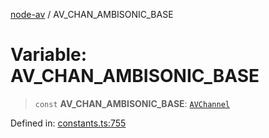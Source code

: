 [node-av](../globals.md) / AV\_CHAN\_AMBISONIC\_BASE

# Variable: AV\_CHAN\_AMBISONIC\_BASE

> `const` **AV\_CHAN\_AMBISONIC\_BASE**: [`AVChannel`](../type-aliases/AVChannel.md)

Defined in: [constants.ts:755](https://github.com/seydx/av/blob/f8631fc881b394300b1479f511d55cf1c370a87f/src/constants/constants.ts#L755)
